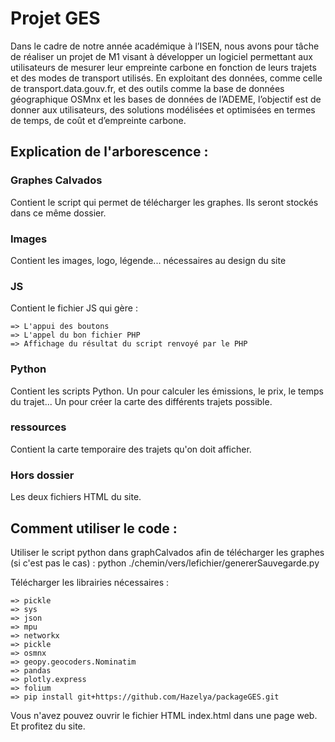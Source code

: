 
# Projet GES 

Dans le cadre de notre année académique à l’ISEN, nous avons pour tâche de réaliser un projet de M1 visant à développer
un logiciel permettant aux utilisateurs de mesurer leur empreinte carbone en fonction de leurs trajets et des modes de 
transport utilisés. En exploitant des données, comme celle de transport.data.gouv.fr, et des outils comme la base de 
données géographique OSMnx et les bases de données de l’ADEME, l’objectif est de donner aux utilisateurs, des solutions 
modélisées et optimisées en termes de temps, de coût et d’empreinte carbone.

## Explication de l'arborescence : 

### Graphes Calvados 
Contient le script qui permet de télécharger les graphes.
Ils seront stockés dans ce même dossier.

### Images 
Contient les images, logo, légende... nécessaires au design du site

### JS 
Contient le fichier JS qui gère :

    => L'appui des boutons 
    => L'appel du bon fichier PHP 
    => Affichage du résultat du script renvoyé par le PHP

### Python 
Contient les scripts Python.
Un pour calculer les émissions, le prix, le temps du trajet...
Un pour créer la carte des différents trajets possible.

### ressources 
Contient la carte temporaire des trajets qu'on doit afficher.

### Hors dossier 
Les deux fichiers HTML du site.


## Comment utiliser le code :

Utiliser le script python dans graphCalvados afin de télécharger les graphes (si c'est pas le cas) : 
python ./chemin/vers/lefichier/genererSauvegarde.py

Télécharger les librairies nécessaires : 

    => pickle
    => sys
    => json
    => mpu
    => networkx
    => pickle
    => osmnx
    => geopy.geocoders.Nominatim
    => pandas
    => plotly.express
    => folium
    => pip install git+https://github.com/Hazelya/packageGES.git

Vous n'avez pouvez ouvrir le fichier HTML index.html dans une page web.
Et profitez du site.






